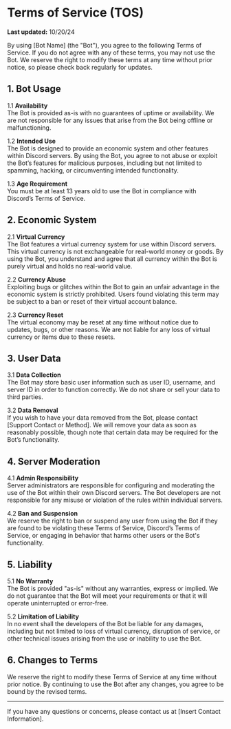 # Terms of Service (TOS)

**Last updated:** 10/20/24

By using [Bot Name] (the "Bot"), you agree to the following Terms of Service. If you do not agree with any of these terms, you may not use the Bot. We reserve the right to modify these terms at any time without prior notice, so please check back regularly for updates.

## 1. Bot Usage

1.1 **Availability**  
The Bot is provided as-is with no guarantees of uptime or availability. We are not responsible for any issues that arise from the Bot being offline or malfunctioning.

1.2 **Intended Use**  
The Bot is designed to provide an economic system and other features within Discord servers. By using the Bot, you agree to not abuse or exploit the Bot’s features for malicious purposes, including but not limited to spamming, hacking, or circumventing intended functionality.

1.3 **Age Requirement**  
You must be at least 13 years old to use the Bot in compliance with Discord’s Terms of Service.

## 2. Economic System

2.1 **Virtual Currency**  
The Bot features a virtual currency system for use within Discord servers. This virtual currency is not exchangeable for real-world money or goods. By using the Bot, you understand and agree that all currency within the Bot is purely virtual and holds no real-world value.

2.2 **Currency Abuse**  
Exploiting bugs or glitches within the Bot to gain an unfair advantage in the economic system is strictly prohibited. Users found violating this term may be subject to a ban or reset of their virtual account balance.

2.3 **Currency Reset**  
The virtual economy may be reset at any time without notice due to updates, bugs, or other reasons. We are not liable for any loss of virtual currency or items due to these resets.

## 3. User Data

3.1 **Data Collection**  
The Bot may store basic user information such as user ID, username, and server ID in order to function correctly. We do not share or sell your data to third parties.

3.2 **Data Removal**  
If you wish to have your data removed from the Bot, please contact [Support Contact or Method]. We will remove your data as soon as reasonably possible, though note that certain data may be required for the Bot’s functionality.

## 4. Server Moderation

4.1 **Admin Responsibility**  
Server administrators are responsible for configuring and moderating the use of the Bot within their own Discord servers. The Bot developers are not responsible for any misuse or violation of the rules within individual servers.

4.2 **Ban and Suspension**  
We reserve the right to ban or suspend any user from using the Bot if they are found to be violating these Terms of Service, Discord’s Terms of Service, or engaging in behavior that harms other users or the Bot's functionality.

## 5. Liability

5.1 **No Warranty**  
The Bot is provided "as-is" without any warranties, express or implied. We do not guarantee that the Bot will meet your requirements or that it will operate uninterrupted or error-free.

5.2 **Limitation of Liability**  
In no event shall the developers of the Bot be liable for any damages, including but not limited to loss of virtual currency, disruption of service, or other technical issues arising from the use or inability to use the Bot.

## 6. Changes to Terms

We reserve the right to modify these Terms of Service at any time without prior notice. By continuing to use the Bot after any changes, you agree to be bound by the revised terms.

---

If you have any questions or concerns, please contact us at [Insert Contact Information].
